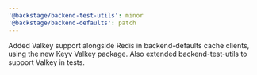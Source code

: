 ```yaml
---
'@backstage/backend-test-utils': minor
'@backstage/backend-defaults': patch
---
```


Added Valkey support alongside Redis in backend-defaults cache clients, using the new Keyv Valkey package. Also extended backend-test-utils to support Valkey in tests.
